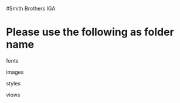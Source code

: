 #Smith Brothers IGA

Please use the following as folder name
========================================

fonts

images

styles

views
